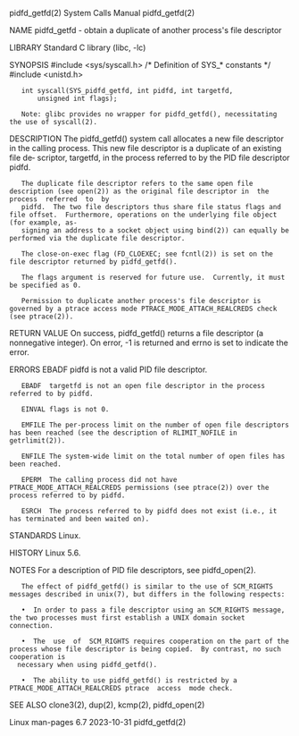 pidfd_getfd(2)							      System Calls Manual							pidfd_getfd(2)

NAME
       pidfd_getfd - obtain a duplicate of another process's file descriptor

LIBRARY
       Standard C library (libc, -lc)

SYNOPSIS
       #include <sys/syscall.h>	     /* Definition of SYS_* constants */
       #include <unistd.h>

       int syscall(SYS_pidfd_getfd, int pidfd, int targetfd,
		   unsigned int flags);

       Note: glibc provides no wrapper for pidfd_getfd(), necessitating the use of syscall(2).

DESCRIPTION
       The  pidfd_getfd() system call allocates a new file descriptor in the calling process.  This new file descriptor is a duplicate of an existing file de‐
       scriptor, targetfd, in the process referred to by the PID file descriptor pidfd.

       The duplicate file descriptor refers to the same open file description (see open(2)) as the original file descriptor in	the  process  referred	to  by
       pidfd.  The two file descriptors thus share file status flags and file offset.  Furthermore, operations on the underlying file object (for example, as‐
       signing an address to a socket object using bind(2)) can equally be performed via the duplicate file descriptor.

       The close-on-exec flag (FD_CLOEXEC; see fcntl(2)) is set on the file descriptor returned by pidfd_getfd().

       The flags argument is reserved for future use.  Currently, it must be specified as 0.

       Permission to duplicate another process's file descriptor is governed by a ptrace access mode PTRACE_MODE_ATTACH_REALCREDS check (see ptrace(2)).

RETURN VALUE
       On success, pidfd_getfd() returns a file descriptor (a nonnegative integer).  On error, -1 is returned and errno is set to indicate the error.

ERRORS
       EBADF  pidfd is not a valid PID file descriptor.

       EBADF  targetfd is not an open file descriptor in the process referred to by pidfd.

       EINVAL flags is not 0.

       EMFILE The per-process limit on the number of open file descriptors has been reached (see the description of RLIMIT_NOFILE in getrlimit(2)).

       ENFILE The system-wide limit on the total number of open files has been reached.

       EPERM  The calling process did not have PTRACE_MODE_ATTACH_REALCREDS permissions (see ptrace(2)) over the process referred to by pidfd.

       ESRCH  The process referred to by pidfd does not exist (i.e., it has terminated and been waited on).

STANDARDS
       Linux.

HISTORY
       Linux 5.6.

NOTES
       For a description of PID file descriptors, see pidfd_open(2).

       The effect of pidfd_getfd() is similar to the use of SCM_RIGHTS messages described in unix(7), but differs in the following respects:

       •  In order to pass a file descriptor using an SCM_RIGHTS message, the two processes must first establish a UNIX domain socket connection.

       •  The  use  of	SCM_RIGHTS requires cooperation on the part of the process whose file descriptor is being copied.  By contrast, no such cooperation is
	  necessary when using pidfd_getfd().

       •  The ability to use pidfd_getfd() is restricted by a PTRACE_MODE_ATTACH_REALCREDS ptrace  access  mode check.

SEE ALSO
       clone3(2), dup(2), kcmp(2), pidfd_open(2)

Linux man-pages 6.7							  2023-10-31								pidfd_getfd(2)
